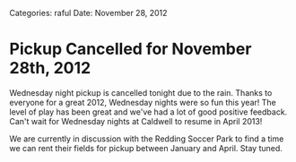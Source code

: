 Categories: raful
Date: November 28, 2012

# Pickup Cancelled for November 28th, 2012

Wednesday night pickup is cancelled tonight due to the rain.
Thanks to everyone for a great 2012, Wednesday nights were so fun this year!
The level of play has been great and we've had a lot of good positive feedback.
Can't wait for Wednesday nights at Caldwell to resume in April 2013!

We are currently in discussion with the Redding Soccer Park to find a time we can rent their fields for pickup between January and April.
Stay tuned.

